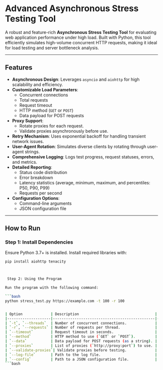 # Advanced Asynchronous Stress Testing Tool

A robust and feature-rich **Asynchronous Stress Testing Tool** for evaluating web application performance under high load. Built with Python, this tool efficiently simulates high-volume concurrent HTTP requests, making it ideal for load testing and server bottleneck analysis.

---

## Features

- **Asynchronous Design**: Leverages `asyncio` and `aiohttp` for high scalability and efficiency.
- **Customizable Load Parameters**:
  - Concurrent connections
  - Total requests
  - Request timeout
  - HTTP method (`GET` or `POST`)
  - Data payload for POST requests
- **Proxy Support**:
  - Rotate proxies for each request.
  - Validate proxies asynchronously before use.
- **Retry Mechanism**: Uses exponential backoff for handling transient network issues.
- **User-Agent Rotation**: Simulates diverse clients by rotating through user-agent strings.
- **Comprehensive Logging**: Logs test progress, request statuses, errors, and metrics.
- **Detailed Reporting**:
  - Status code distribution
  - Error breakdown
  - Latency statistics (average, minimum, maximum, and percentiles: P50, P90, P99)
  - Requests per second
- **Configuration Options**:
  - Command-line arguments
  - JSON configuration file

---

## How to Run

### Step 1: Install Dependencies

Ensure Python 3.7+ is installed. Install required libraries with:

````bash
pip install aiohttp tenacity



 Step 2: Using the Program

Run the program with the following command:

```bash
python stress_test.py https://example.com -t 100 -r 100


| Option             | Description                                   | Default          |
|--------------------|-----------------------------------------------|------------------|
| `-t`, `--threads`  | Number of concurrent connections.             | `100`            |
| `-r`, `--requests` | Number of requests per thread.                | `1000`           |
| `--timeout`        | Request timeout in seconds.                   | `5`              |
| `--method`         | HTTP method to use (`GET` or `POST`).         | `GET`            |
| `--data`           | Data payload for POST requests (as a string). | `""`             |
| `--proxies`        | List of proxies (`http://proxy:port`) to use. | `[]`             |
| `--validate-proxies`| Validate proxies before testing.             | `False`          |
| `--log-file`       | Path to the log file.                         | `stress_test.log`|
| `--config`         | Path to a JSON configuration file.            | `None`           |
```bash
````
